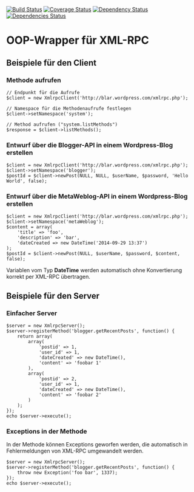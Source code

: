 [![Build Status](https://travis-ci.org/blar/xmlrpc.png?branch=master)](https://travis-ci.org/blar/xmlrpc)
[![Coverage Status](https://coveralls.io/repos/blar/xmlrpc/badge.png?branch=master)](https://coveralls.io/r/blar/xmlrpc?branch=master)
[![Dependency Status](https://gemnasium.com/blar/xmlrpc.svg)](https://gemnasium.com/blar/xmlrpc)
[![Dependencies Status](https://depending.in/blar/xmlrpc.png)](http://depending.in/blar/xmlrpc)

# OOP-Wrapper für XML-RPC

## Beispiele für den Client

### Methode aufrufen

    // Endpunkt für die Aufrufe
    $client = new XmlrpcClient('http://blar.wordpress.com/xmlrpc.php');

    // Namespace für die Methodenaufrufe festlegen
    $client->setNamespace('system');

    // Method aufrufen ("system.listMethods")
    $response = $client->listMethods();

### Entwurf über die Blogger-API in einem Wordpress-Blog erstellen

    $client = new XmlrpcClient('http://blar.wordpress.com/xmlrpc.php');
    $client->setNamespace('blogger');
    $postId = $client->newPost(NULL, NULL, $userName, $password, 'Hello World', false);

### Entwurf über die MetaWeblog-API in einem Wordpress-Blog erstellen

    $client = new XmlrpcClient('http://blar.wordpress.com/xmlrpc.php');
    $client->setNamespace('metaWeblog');
    $content = array(
        'title' => 'foo',
        'description' => 'bar',
        'dateCreated => new DateTime('2014-09-29 13:37')
    );
    $postId = $client->newPost(NULL, $userName, $password, $content, false);

Variablen vom Typ **DateTime** werden automatisch ohne Konvertierung korrekt per XML-RPC übertragen.

## Beispiele für den Server

### Einfacher Server 

    $server = new XmlrpcServer();
    $server->registerMethod('blogger.getRecentPosts', function() {
        return array(
            array(
                'postid' => 1,
                'user_id' => 1,
                'dateCreated' => new DateTime(),
                'content' => 'foobar 1'
            ),
            array(
                'postid' => 2,
                'user_id' => 1,
                'dateCreated' => new DateTime(),
                'content' => 'foobar 2'
            )
        );
    });
    echo $server->execute();

### Exceptions in der Methode

In der Methode können Exceptions geworfen werden, die automatisch in Fehlermeldungen von XML-RPC umgewandelt werden.

    $server = new XmlrpcServer();
    $server->registerMethod('blogger.getRecentPosts', function() {
        throw new Exception('foo bar', 1337);
    });
    echo $server->execute();
